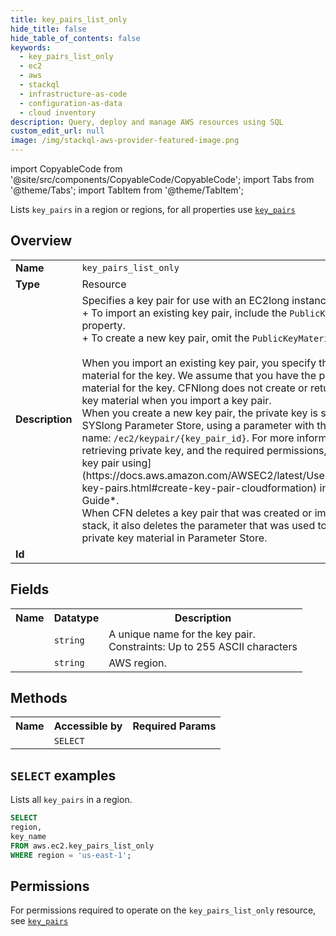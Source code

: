 ```yaml
---
title: key_pairs_list_only
hide_title: false
hide_table_of_contents: false
keywords:
  - key_pairs_list_only
  - ec2
  - aws
  - stackql
  - infrastructure-as-code
  - configuration-as-data
  - cloud inventory
description: Query, deploy and manage AWS resources using SQL
custom_edit_url: null
image: /img/stackql-aws-provider-featured-image.png
---
```


import CopyableCode from '@site/src/components/CopyableCode/CopyableCode';
import Tabs from '@theme/Tabs';
import TabItem from '@theme/TabItem';

Lists <code>key_pairs</code> in a region or regions, for all properties use <a href="/services/serviceName/key_pairs/"><code>key_pairs</code></a>

## Overview
<table>
<tbody>
<tr><td><b>Name</b></td><td><code>key_pairs_list_only</code></td></tr>
<tr><td><b>Type</b></td><td>Resource</td></tr>
<tr><td><b>Description</b></td><td>Specifies a key pair for use with an EC2long instance as follows:<br />+ To import an existing key pair, include the <code>PublicKeyMaterial</code> property.<br />+ To create a new key pair, omit the <code>PublicKeyMaterial</code> property.<br /><br />When you import an existing key pair, you specify the public key material for the key. We assume that you have the private key material for the key. CFNlong does not create or return the private key material when you import a key pair.<br />When you create a new key pair, the private key is saved to SYSlong Parameter Store, using a parameter with the following name: <code>/ec2/keypair/&#123;key_pair_id&#125;</code>. For more information about retrieving private key, and the required permissions, see &#91;Create a key pair using&#93;(https://docs.aws.amazon.com/AWSEC2/latest/UserGuide/create-key-pairs.html#create-key-pair-cloudformation) in the *User Guide*.<br />When CFN deletes a key pair that was created or imported by a stack, it also deletes the parameter that was used to store the private key material in Parameter Store.</td></tr>
<tr><td><b>Id</b></td><td><CopyableCode code="aws.ec2.key_pairs_list_only" /></td></tr>
</tbody>
</table>

## Fields
<table>
<tbody>
<tr><th>Name</th><th>Datatype</th><th>Description</th></tr><tr><td><CopyableCode code="key_name" /></td><td><code>string</code></td><td>A unique name for the key pair.<br />Constraints: Up to 255 ASCII characters</td></tr>
<tr><td><CopyableCode code="region" /></td><td><code>string</code></td><td>AWS region.</td></tr>
</tbody>
</table>

## Methods

<table>
<tbody>
  <tr>
    <th>Name</th>
    <th>Accessible by</th>
    <th>Required Params</th>
  </tr>
  <tr>
    <td><CopyableCode code="list_resources" /></td>
    <td><code>SELECT</code></td>
    <td><CopyableCode code="region" /></td>
  </tr>
</tbody>
</table>

## `SELECT` examples
Lists all <code>key_pairs</code> in a region.
```sql
SELECT
region,
key_name
FROM aws.ec2.key_pairs_list_only
WHERE region = 'us-east-1';
```


## Permissions

For permissions required to operate on the <code>key_pairs_list_only</code> resource, see <a href="/services/ec2/key_pairs/#permissions"><code>key_pairs</code></a>

